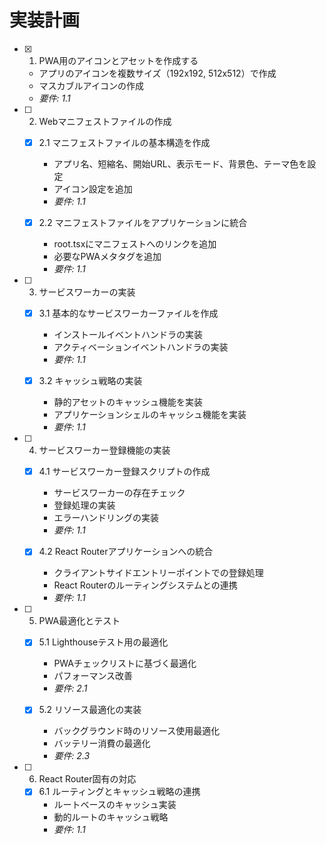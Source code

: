 # 実装計画

- [x] 1. PWA用のアイコンとアセットを作成する
  - アプリのアイコンを複数サイズ（192x192, 512x512）で作成
  - マスカブルアイコンの作成
  - _要件: 1.1_

- [ ] 2. Webマニフェストファイルの作成
  - [x] 2.1 マニフェストファイルの基本構造を作成
    - アプリ名、短縮名、開始URL、表示モード、背景色、テーマ色を設定
    - アイコン設定を追加
    - _要件: 1.1_
  
  - [x] 2.2 マニフェストファイルをアプリケーションに統合
    - root.tsxにマニフェストへのリンクを追加
    - 必要なPWAメタタグを追加
    - _要件: 1.1_

- [ ] 3. サービスワーカーの実装
  - [x] 3.1 基本的なサービスワーカーファイルを作成
    - インストールイベントハンドラの実装
    - アクティベーションイベントハンドラの実装
    - _要件: 1.1_
  
  - [x] 3.2 キャッシュ戦略の実装
    - 静的アセットのキャッシュ機能を実装
    - アプリケーションシェルのキャッシュ機能を実装
    - _要件: 1.1_

- [ ] 4. サービスワーカー登録機能の実装
  - [x] 4.1 サービスワーカー登録スクリプトの作成
    - サービスワーカーの存在チェック
    - 登録処理の実装
    - エラーハンドリングの実装
    - _要件: 1.1_
  
  - [x] 4.2 React Routerアプリケーションへの統合
    - クライアントサイドエントリーポイントでの登録処理
    - React Routerのルーティングシステムとの連携
    - _要件: 1.1_

- [ ] 5. PWA最適化とテスト
  - [x] 5.1 Lighthouseテスト用の最適化
    - PWAチェックリストに基づく最適化
    - パフォーマンス改善
    - _要件: 2.1_
  
  - [x] 5.2 リソース最適化の実装
    - バックグラウンド時のリソース使用最適化
    - バッテリー消費の最適化
    - _要件: 2.3_

- [ ] 6. React Router固有の対応
  - [x] 6.1 ルーティングとキャッシュ戦略の連携
    - ルートベースのキャッシュ実装
    - 動的ルートのキャッシュ戦略
    - _要件: 1.1_